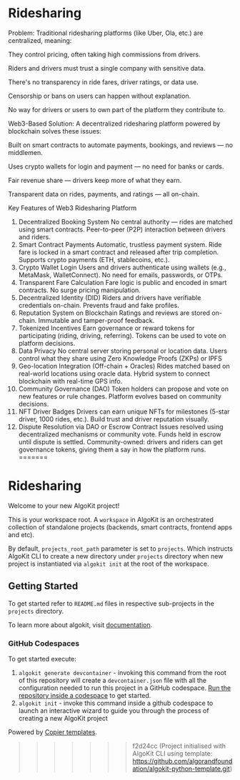 # Ridesharing
 Problem:
Traditional ridesharing platforms (like Uber, Ola, etc.) are centralized, meaning:

They control pricing, often taking high commissions from drivers.

Riders and drivers must trust a single company with sensitive data.

There's no transparency in ride fares, driver ratings, or data use.

Censorship or bans on users can happen without explanation.

No way for drivers or users to own part of the platform they contribute to.

Web3-Based Solution:
A decentralized ridesharing platform powered by blockchain solves these issues:

Built on smart contracts to automate payments, bookings, and reviews — no middlemen.

Uses crypto wallets for login and payment — no need for banks or cards.

Fair revenue share — drivers keep more of what they earn.

Transparent data on rides, payments, and ratings — all on-chain.

Key Features of Web3 Ridesharing Platform

1. Decentralized Booking System
No central authority — rides are matched using smart contracts.
Peer-to-peer (P2P) interaction between drivers and riders.
2. Smart Contract Payments
Automatic, trustless payment system.
Ride fare is locked in a smart contract and released after trip completion.
Supports crypto payments (ETH, stablecoins, etc.).
3. Crypto Wallet Login
Users and drivers authenticate using wallets (e.g., MetaMask, WalletConnect).
No need for emails, passwords, or OTPs.
4. Transparent Fare Calculation
Fare logic is public and encoded in smart contracts.
No surge pricing manipulation.
5. Decentralized Identity (DID)
Riders and drivers have verifiable credentials on-chain.
Prevents fraud and fake profiles.
6. Reputation System on Blockchain
Ratings and reviews are stored on-chain.
Immutable and tamper-proof feedback.
7. Tokenized Incentives
Earn governance or reward tokens for participating (riding, driving, referring).
Tokens can be used to vote on platform decisions.
8. Data Privacy
No central server storing personal or location data.
Users control what they share using Zero Knowledge Proofs (ZKPs) or IPFS
9. Geo-location Integration (Off-chain + Oracles)
Rides matched based on real-world locations using oracle data.
Hybrid system to connect blockchain with real-time GPS info.
10. Community Governance (DAO)
Token holders can propose and vote on new features or rule changes.
Platform evolves based on community decisions.
11. NFT Driver Badges
Drivers can earn unique NFTs for milestones (5-star driver, 1000 rides, etc.).
Build trust and driver reputation visually.
12. Dispute Resolution via DAO or Escrow Contract
Issues resolved using decentralized mechanisms or community vote.
Funds held in escrow until dispute is settled.
Community-owned: drivers and riders can get governance tokens, giving them a say in how the platform runs.
=======
# Ridesharing

Welcome to your new AlgoKit project!

This is your workspace root. A `workspace` in AlgoKit is an orchestrated collection of standalone projects (backends, smart contracts, frontend apps and etc).

By default, `projects_root_path` parameter is set to `projects`. Which instructs AlgoKit CLI to create a new directory under `projects` directory when new project is instantiated via `algokit init` at the root of the workspace.

## Getting Started

To get started refer to `README.md` files in respective sub-projects in the `projects` directory.

To learn more about algokit, visit [documentation](https://github.com/algorandfoundation/algokit-cli/blob/main/docs/algokit.md).

### GitHub Codespaces

To get started execute:

1. `algokit generate devcontainer` - invoking this command from the root of this repository will create a `devcontainer.json` file with all the configuration needed to run this project in a GitHub codespace. [Run the repository inside a codespace](https://docs.github.com/en/codespaces/getting-started/quickstart) to get started.
2. `algokit init` - invoke this command inside a github codespace to launch an interactive wizard to guide you through the process of creating a new AlgoKit project

Powered by [Copier templates](https://copier.readthedocs.io/en/stable/).
>>>>>>> f2d24cc (Project initialised with AlgoKit CLI using template: https://github.com/algorandfoundation/algokit-python-template.git)
